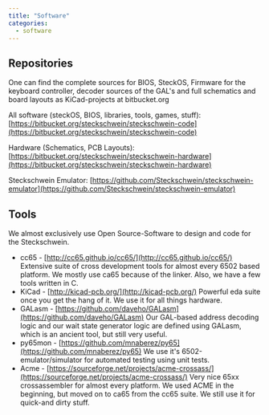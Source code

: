 ```yaml
---
title: "Software"
categories:
  - software
---
```


## Repositories

One can find the complete sources for BIOS, SteckOS, Firmware for the keyboard controller, decoder sources of the GAL's and full schematics and board layouts as KiCad-projects at bitbucket.org

All software (steckOS, BIOS, libraries, tools, games, stuff): [https://bitbucket.org/steckschwein/steckschwein-code](https://bitbucket.org/steckschwein/steckschwein-code)

Hardware (Schematics, PCB Layouts): [https://bitbucket.org/steckschwein/steckschwein-hardware](https://bitbucket.org/steckschwein/steckschwein-hardware)

Steckschwein Emulator: [https://github.com/Steckschwein/steckschwein-emulator](https://github.com/Steckschwein/steckschwein-emulator)

## Tools

We almost exclusively use Open Source-Software to design and code for the Steckschwein.

- cc65 - [http://cc65.github.io/cc65/](http://cc65.github.io/cc65/) Extensive suite of cross development tools for almost every 6502 based platform. We mostly use ca65 because of the linker. Also, we have a few tools written in C.
- KiCad - [http://kicad-pcb.org/](http://kicad-pcb.org/) Powerful eda suite once you get the hang of it. We use it for all things hardware.
- GALasm - [https://github.com/daveho/GALasm](https://github.com/daveho/GALasm) Our GAL-based address decoding logic and our wait state generator logic are defined using GALasm, which is an ancient tool, but still very useful.
- py65mon - [https://github.com/mnaberez/py65](https://github.com/mnaberez/py65) We use it's 6502-emulator/simulator for automated testing using unit tests.
- Acme - [https://sourceforge.net/projects/acme-crossass/](https://sourceforge.net/projects/acme-crossass/) Very nice 65xx crossassembler for almost every platform. We used ACME in the beginning, but moved on to ca65 from the cc65 suite. We still use it for quick-and dirty stuff.
